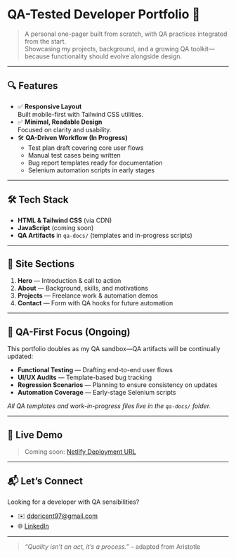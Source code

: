 # QA-Tested Developer Portfolio 🚀  

> A personal one-pager built from scratch, with QA practices integrated from the start.  
> Showcasing my projects, background, and a growing QA toolkit—because functionality should evolve alongside design.

---

## 🔍 Features

- ✅ **Responsive Layout**  
  Built mobile-first with Tailwind CSS utilities.
- ✅ **Minimal, Readable Design**  
  Focused on clarity and usability.
- 🛠 **QA-Driven Workflow (In Progress)**  
  - Test plan draft covering core user flows  
  - Manual test cases being written  
  - Bug report templates ready for documentation  
  - Selenium automation scripts in early stages  

---

## 🛠 Tech Stack

- **HTML & Tailwind CSS** (via CDN)  
- **JavaScript** (coming soon)  
- **QA Artifacts** in `qa-docs/` (templates and in-progress scripts)  

---

## 📂 Site Sections

1. **Hero** — Introduction & call to action  
2. **About** — Background, skills, and motivations  
3. **Projects** — Freelance work & automation demos  
4. **Contact** — Form with QA hooks for future automation  

---

## 🔄 QA-First Focus (Ongoing)

This portfolio doubles as my QA sandbox—QA artifacts will be continually updated:

- **Functional Testing** — Drafting end-to-end user flows  
- **UI/UX Audits** — Template-based bug tracking  
- **Regression Scenarios** — Planning to ensure consistency on updates  
- **Automation Coverage** — Early-stage Selenium scripts  

_All QA templates and work-in-progress files live in the `qa-docs/` folder._

---

## 📡 Live Demo

> Coming soon: [Netlify Deployment URL]()

---

## 📬 Let’s Connect

Looking for a developer with QA sensibilities?  
- ✉️ ddoricent97@gmail.com  
- 🌐 [LinkedIn](https://www.linkedin.com/in/donald-doricent/)  

---

> _“Quality isn’t an act, it’s a process.”_ – adapted from Aristotle  
